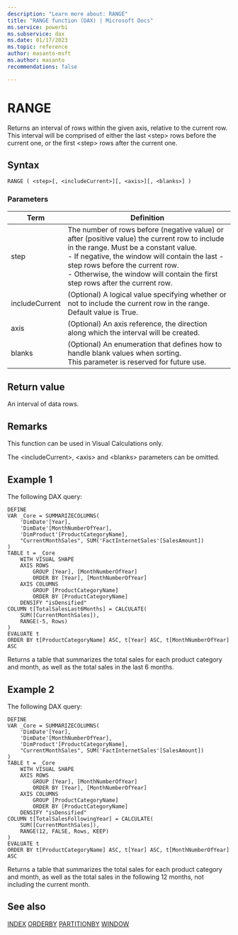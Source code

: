```yaml
---
description: "Learn more about: RANGE"
title: "RANGE function (DAX) | Microsoft Docs"
ms.service: powerbi
ms.subservice: dax
ms.date: 01/17/2023
ms.topic: reference
author: masanto-msft
ms.author: masanto
recommendations: false

---
```


# RANGE

Returns an interval of rows within the given axis, relative to the current row. This interval will be comprised of either the last \<step> rows before the current one, or the first \<step> rows after the current one.

## Syntax

```dax
RANGE ( <step>[, <includeCurrent>][, <axis>][, <blanks>] )
```

### Parameters

|Term|Definition|
|--------|--------------|
|step|The number of rows before (negative value) or after (positive value) the current row to include in the range. Must be a constant value.</br>- If negative, the window will contain the last -step rows before the current row.</br>- Otherwise, the window will contain the first step rows after the current row.|
|includeCurrent|(Optional) A logical value specifying whether or not to include the current row in the range. Default value is True.|
|axis|(Optional) An axis reference, the direction along which the interval will be created.|
|blanks|(Optional) An enumeration that defines how to handle blank values when sorting. </br>This parameter is reserved for future use.|

## Return value

An interval of data rows.

## Remarks

This function can be used in Visual Calculations only.

The \<includeCurrent>, \<axis> and \<blanks> parameters can be omitted.

## Example 1

The following DAX query:

```dax
DEFINE
VAR _Core = SUMMARIZECOLUMNS(
	'DimDate'[Year],
	'DimDate'[MonthNumberOfYear],
	'DimProduct'[ProductCategoryName],
    "CurrentMonthSales", SUM('FactInternetSales'[SalesAmount])
)
TABLE t = _Core
	WITH VISUAL SHAPE
	AXIS ROWS
		GROUP [Year], [MonthNumberOfYear]
		ORDER BY [Year], [MonthNumberOfYear]
	AXIS COLUMNS
		GROUP [ProductCategoryName]
		ORDER BY [ProductCategoryName]
	DENSIFY "isDensified"
COLUMN t[TotalSalesLast6Months] = CALCULATE(
	SUM([CurrentMonthSales]),
	RANGE(-5, Rows)
)
EVALUATE t
ORDER BY t[ProductCategoryName] ASC, t[Year] ASC, t[MonthNumberOfYear] ASC
```

Returns a table that summarizes the total sales for each product category and month, as well as the total sales in the last 6 months.

## Example 2

The following DAX query:

```dax
DEFINE
VAR _Core = SUMMARIZECOLUMNS(
	'DimDate'[Year],
	'DimDate'[MonthNumberOfYear],
	'DimProduct'[ProductCategoryName],
    "CurrentMonthSales", SUM('FactInternetSales'[SalesAmount])
)
TABLE t = _Core
	WITH VISUAL SHAPE
	AXIS ROWS
		GROUP [Year], [MonthNumberOfYear]
		ORDER BY [Year], [MonthNumberOfYear]
	AXIS COLUMNS
		GROUP [ProductCategoryName]
		ORDER BY [ProductCategoryName]
	DENSIFY "isDensified"
COLUMN t[TotalSalesFollowingYear] = CALCULATE(
	SUM([CurrentMonthSales]),
	RANGE(12, FALSE, Rows, KEEP)
)
EVALUATE t
ORDER BY t[ProductCategoryName] ASC, t[Year] ASC, t[MonthNumberOfYear] ASC
```

Returns a table that summarizes the total sales for each product category and month, as well as the total sales in the following 12 months, not including the current month.

## See also

[INDEX](index-function-dax.md)
[ORDERBY](orderby-function-dax.md)
[PARTITIONBY](partitionby-function-dax.md)
[WINDOW](window-function-dax.md)
